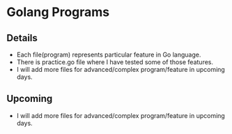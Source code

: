 # Golang Programs

## Details

  * Each file(program) represents particular feature in Go language.
  * There is practice.go file where I have tested some of those features. 
  * I will add more files for advanced/complex program/feature in upcoming days.

## Upcoming

  * I will add more files for advanced/complex program/feature in upcoming days.

